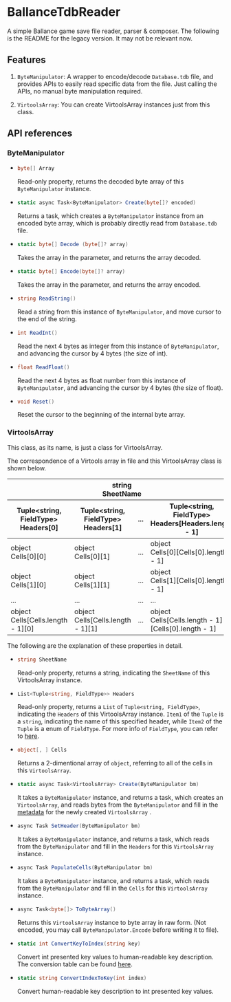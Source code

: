 # BallanceTdbReader
A simple Ballance game save file reader, parser & composer.
The following is the README for the legacy version. It may not be relevant now.

## Features
1. `ByteManipulator`: A wrapper to encode/decode `Database.tdb` file, and provides APIs to easily read specific data from the file. Just calling the APIs, no manual byte manipulation required.

2. `VirtoolsArray`: You can create VirtoolsArray instances just from this class. 

## API references
### ByteManipulator
* ```C#
  byte[] Array
  ```
    Read-only property, returns the decoded byte array of this `ByteManipulator`  instance.
* ```C#
  static async Task<ByteManipulator> Create(byte[]? encoded)
  ```
  Returns a task, which creates a `ByteManipulator` instance from an encoded byte array, which is probably directly read from `Database.tdb` file.
* ```C#
  static byte[] Decode (byte[]? array)
  ```
    Takes the array in the parameter, and returns the array decoded.
* ```C#
  static byte[] Encode(byte[]? array)
  ```
    Takes the array in the parameter, and returns the array encoded.
* ```C#
  string ReadString()
  ```
    Read a string from this instance of  `ByteManipulator`, and move cursor to the end of the string.
* ```C#
  int ReadInt()
  ```
    Read the next 4 bytes as integer from this instance of `ByteManipulator`, and advancing the cursor by 4 bytes (the size of int).
* ```C#
  float ReadFloat()
  ```
    Read the next 4 bytes as float number from this instance of `ByteManipulator`, and advancing the cursor by 4 bytes (the size of float).
* ```C# 
  void Reset()
  ```
    Reset the cursor to the beginning of the internal byte array.
### VirtoolsArray

This class, as its name, is just a class for VirtoolsArray.

The correspondence of a Virtools array in file and this VirtoolsArray class is shown below.

<escape>

<table>
    <thead>
        <tr>
            <th colspan=4>string </br> SheetName</th>
        </tr>
        <tr>
            <th>Tuple&lt;string, FieldType&gt;  <br/> Headers[0]</th>
            <th>Tuple&lt;string, FieldType&gt;  <br/> Headers[1]</th>
            <th>...</th>
            <th>Tuple&lt;string, FieldType&gt;  <br/> Headers[Headers.length - 1]</th>
        </tr>
    </thead>
    <tbody>
        <tr>
          <td>object <br/> Cells[0][0]</td>
          <td>object <br/> Cells[0][1]</td>
          <td>...</td>
          <td>object <br> Cells[0][Cells[0].length - 1]</td>
        </tr>
        <tr>
          <td>object <br/> Cells[1][0]</td>
          <td>object <br/> Cells[1][1]</td>
          <td>...</td>
          <td>object <br> Cells[1][Cells[0].length - 1]</td>
        </tr>
        <tr>
          <td>...</td>
          <td>...</td>
          <td>...</td>
          <td>...</td>
        </tr>
        <tr>
          <td>object <br/> Cells[Cells.length - 1][0]</td>
          <td>object <br/> Cells[Cells.length - 1][1]</td>
          <td>...</td>
          <td>object <br> Cells[Cells.length - 1][Cells[0].length - 1]</td>
        </tr>
    </tbody>
</table>

</escape>

The following are the explanation of these properties in detail.

* ```C#
  string SheetName
  ```
    Read-only property, returns a string, indicating the `SheetName` of this VirtoolsArray instance.
  
* ```C#
  List<Tuple<string, FieldType>> Headers
  ```
  Read-only property, returns a `List` of `Tuple<string, FieldType>`, indicating the `Headers` of this VirtoolsArray instance. `Item1` of the `Tuple` is a `string`, indicating the name of this specified header, while `Item2` of the `Tuple` is a enum of `FieldType`. For more info of `FieldType`, you can refer to [here]("https://ballance.jxpxxzj.cn/wiki/Database.tdb/zh#.E8.A1.A8.E5.A4.B4.E5.88.97.E8.A1.A8").

* ```C#
  object[, ] Cells
  ```

  Returns a 2-dimentional array of `object`, referring to all of the cells in this `VirtoolsArray`.

* ```C#
  static async Task<VirtoolsArray> Create(ByteManipulator bm)
  ```

    It takes a `ByteManipulator` instance, and returns a task, which creates an `VirtoolsArray`, and reads bytes from the `ByteManipulator` and fill in the [metadata](https://ballance.jxpxxzj.cn/wiki/Database.tdb/zh#.E5.AD.98.E5.82.A8.E6.A0.BC.E5.BC.8F) for the newly created `VirtoolsArray` .

* ```C#
  async Task SetHeader(ByteManipulator bm)
  ```

  It takes a `ByteManipulator` instance, and returns a task, which reads from the    `ByteManipulator` and fill in the `Headers` for this `VirtoolsArray` instance.

* ```C#
  async Task PopulateCells(ByteManipulator bm)
  ```

  It takes a `ByteManipulator` instance, and returns a task, which reads from the    `ByteManipulator` and fill in the `Cells` for this `VirtoolsArray` instance.

* ```C#
  async Task<byte[]> ToByteArray()
  ```

  Returns this `VirtoolsArray` instance to byte array in raw form. (Not encoded, you may call `ByteManipulator.Encode` before writing it to file).

* ```C#
  static int ConvertKeyToIndex(string key)
  ```
  Convert int presented key values to human-readable key description. The conversion table can be found [here]("https://ballance.jxpxxzj.cn/wiki/Database.tdb/zh#DB_Options").

* ```C#
  static string ConvertIndexToKey(int index)
  ```
  Convert  human-readable key description to int presented key values.
